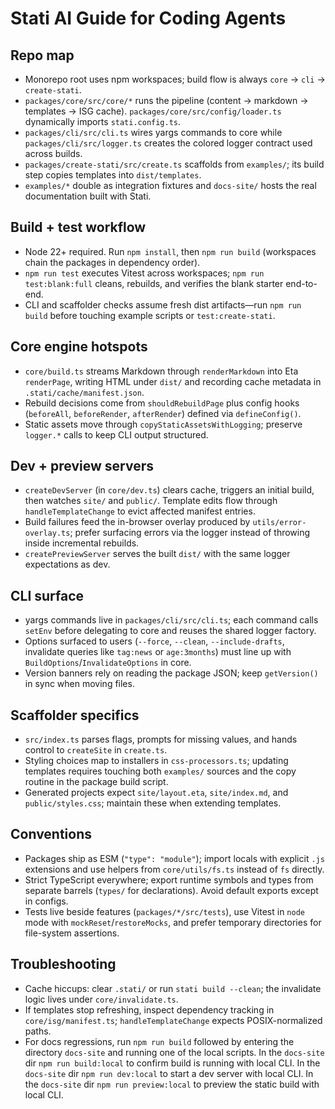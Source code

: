 # Stati AI Guide for Coding Agents

## Repo map

- Monorepo root uses npm workspaces; build flow is always `core` → `cli` → `create-stati`.
- `packages/core/src/core/*` runs the pipeline (content → markdown → templates → ISG cache). `packages/core/src/config/loader.ts` dynamically imports `stati.config.ts`.
- `packages/cli/src/cli.ts` wires yargs commands to core while `packages/cli/src/logger.ts` creates the colored logger contract used across builds.
- `packages/create-stati/src/create.ts` scaffolds from `examples/`; its build step copies templates into `dist/templates`.
- `examples/*` double as integration fixtures and `docs-site/` hosts the real documentation built with Stati.

## Build + test workflow

- Node 22+ required. Run `npm install`, then `npm run build` (workspaces chain the packages in dependency order).
- `npm run test` executes Vitest across workspaces; `npm run test:blank:full` cleans, rebuilds, and verifies the blank starter end-to-end.
- CLI and scaffolder checks assume fresh dist artifacts—run `npm run build` before touching example scripts or `test:create-stati`.

## Core engine hotspots

- `core/build.ts` streams Markdown through `renderMarkdown` into Eta `renderPage`, writing HTML under `dist/` and recording cache metadata in `.stati/cache/manifest.json`.
- Rebuild decisions come from `shouldRebuildPage` plus config hooks (`beforeAll`, `beforeRender`, `afterRender`) defined via `defineConfig()`.
- Static assets move through `copyStaticAssetsWithLogging`; preserve `logger.*` calls to keep CLI output structured.

## Dev + preview servers

- `createDevServer` (in `core/dev.ts`) clears cache, triggers an initial build, then watches `site/` and `public/`. Template edits flow through `handleTemplateChange` to evict affected manifest entries.
- Build failures feed the in-browser overlay produced by `utils/error-overlay.ts`; prefer surfacing errors via the logger instead of throwing inside incremental rebuilds.
- `createPreviewServer` serves the built `dist/` with the same logger expectations as dev.

## CLI surface

- yargs commands live in `packages/cli/src/cli.ts`; each command calls `setEnv` before delegating to core and reuses the shared logger factory.
- Options surfaced to users (`--force`, `--clean`, `--include-drafts`, invalidate queries like `tag:news` or `age:3months`) must line up with `BuildOptions`/`InvalidateOptions` in core.
- Version banners rely on reading the package JSON; keep `getVersion()` in sync when moving files.

## Scaffolder specifics

- `src/index.ts` parses flags, prompts for missing values, and hands control to `createSite` in `create.ts`.
- Styling choices map to installers in `css-processors.ts`; updating templates requires touching both `examples/` sources and the copy routine in the package build script.
- Generated projects expect `site/layout.eta`, `site/index.md`, and `public/styles.css`; maintain these when extending templates.

## Conventions

- Packages ship as ESM (`"type": "module"`); import locals with explicit `.js` extensions and use helpers from `core/utils/fs.ts` instead of `fs` directly.
- Strict TypeScript everywhere; export runtime symbols and types from separate barrels (`types/` for declarations). Avoid default exports except in configs.
- Tests live beside features (`packages/*/src/tests`), use Vitest in `node` mode with `mockReset`/`restoreMocks`, and prefer temporary directories for file-system assertions.

## Troubleshooting

- Cache hiccups: clear `.stati/` or run `stati build --clean`; the invalidate logic lives under `core/invalidate.ts`.
- If templates stop refreshing, inspect dependency tracking in `core/isg/manifest.ts`; `handleTemplateChange` expects POSIX-normalized paths.
- For docs regressions, run `npm run build` followed by entering the directory `docs-site` and running one of the local scripts. In the `docs-site` dir `npm run build:local` to confirm build is running with local CLI. In the `docs-site` dir `npm run dev:local` to start a dev server with local CLI. In the `docs-site` dir `npm run preview:local` to preview the static build with local CLI.
